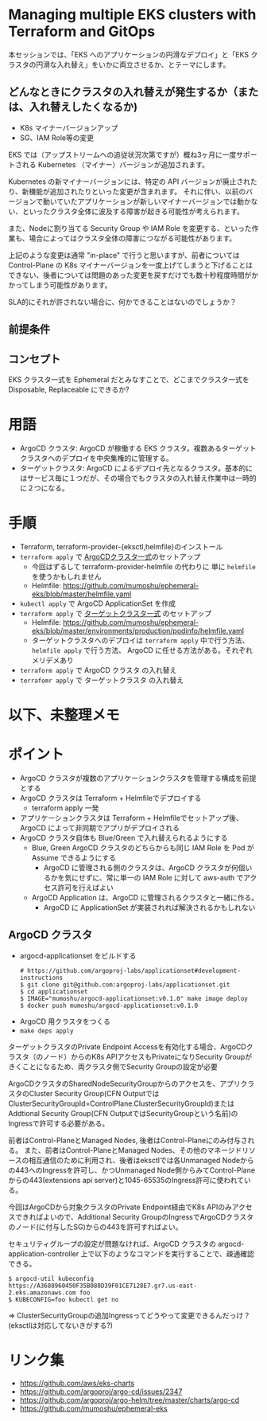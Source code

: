 # Managing multiple EKS clusters with Terraform and GitOps

本セッションでは、「EKS へのアプリケーションの円滑なデプロイ」と「EKS クラスタの円滑な入れ替え」をいかに両立させるか、とテーマにします。

## どんなときにクラスタの入れ替えが発生するか（または、入れ替えしたくなるか)

- K8s マイナーバージョンアップ
- SG、IAM Role等の変更

EKS では（アップストリームへの追従状況次第ですが）概ね3ヶ月に一度サポートされる Kubernetes （マイナー）バージョンが追加されます。

Kubernetes の新マイナーバージョンには、特定の API バージョンが廃止されたり、新機能が追加されたりといった変更が含まれます。
それに伴い、以前のバージョンで動いていたアプリケーションが新しいマイナーバージョンでは動かない、といったクラスタ全体に波及する障害が起きる可能性が考えられます。

また、Nodeに割り当てる Security Group や IAM Role を変更する、といった作業も、場合によってはクラスタ全体の障害につながる可能性があります。

上記のような変更は通常 "in-place" で行うと思いますが、前者については Control-Plane の K8s マイナーバージョンを一度上げてしまうと下げることはできない、後者については問題のあった変更を戻すだけでも数十秒程度時間がかかってしまう可能性があります。

SLA的にそれが許されない場合に、何かできることはないのでしょうか？

## 前提条件



## コンセプト

EKS クラスタ一式を Ephemeral だとみなすことで、どこまでクラスタ一式を Disposable, Replaceable にできるか?

# 用語

- ArgoCD クラスタ: ArgoCD が稼働する EKS クラスタ。複数あるターゲットクラスタへのデプロイを中央集権的に管理する。
- ターゲットクラスタ: ArgoCD によるデプロイ先となるクラスタ。基本的にはサービス毎に１つだが、その場合でもクラスタの入れ替え作業中は一時的に２つになる。

# 手順

- Terraform, terraform-provider-{eksctl,helmfile}のインストール
- `terraform apply` で [ArgoCDクラスタ一式](https://github.com/mumoshu/terraform-provider-eksctl/tree/master/examples/productionsetup-alb)のセットアップ
  - 今回はずるして terraform-provider-helmfile の代わりに 単に `helmfile` を使うかもしれません
  - Helmfile: https://github.com/mumoshu/ephemeral-eks/blob/master/helmfile.yaml
- `kubectl apply` で ArgoCD ApplicationSet を作成
- `terraform apply` で [ターゲットクラスタ一式](https://github.com/mumoshu/terraform-provider-eksctl/tree/master/examples/vpcreuse) のセットアップ
  - Helmfile: https://github.com/mumoshu/ephemeral-eks/blob/master/environments/production/podinfo/helmfile.yaml
  - ターゲットクラスタへのデプロイは `terraform apply` 中で行う方法、 `helmfile apply` で行う方法、 ArgoCD に任せる方法がある。それぞれメリデメあり
- `terraform apply` で ArgoCD クラスタ の入れ替え
- `terrafomr apply` で ターゲットクラスタ の入れ替え

# 以下、未整理メモ

# ポイント

- ArgoCD クラスタが複数のアプリケーションクラスタを管理する構成を前提とする
- ArgoCD クラスタは Terraform + Helmfileでデプロイする
  - terraform apply 一発
- アプリケーションクラスタは Terraform + Helmfileでセットアップ後、ArgoCD によって非同期でアプリがデプロイされる
- ArgoCD クラスタ自体も Blue/Green で入れ替えられるようにする
  - Blue, Green ArgoCD クラスタのどちらからも同じ IAM Role を Pod が Assume できるようにする
    - ArgoCD に管理される側のクラスタは、ArgoCD クラスタが何個いるかを気にせずに、常に単一の IAM Role に対して aws-auth でアクセス許可を行えばよい
  - ArgoCD Application は、ArgoCD に管理されるクラスタと一緒に作る。
    - ArgoCD に ApplicationSet が実装されれば解決されるかもしれない

## ArgoCD クラスタ

- argocd-applicationset をビルドする
  ```console
  # https://github.com/argoproj-labs/applicationset#development-instructions
  $ git clone git@github.com:argoproj-labs/applicationset.git
  $ cd applicationset
  $ IMAGE="mumoshu/argocd-applicationset:v0.1.0" make image deploy
  $ docker push mumoshu/argocd-applicationset:v0.1.0
  ```
- ArgoCD 用クラスタをつくる
- `make deps apply`


ターゲットクラスタのPrivate Endpoint Accessを有効化する場合、ArgoCDクラスタ（のノード）からのK8s APIアクセスもPrivateになりSecurity Groupがきくことになるため、両クラスタ側でSecurity Groupの設定が必要

ArgoCDクラスタのSharedNodeSecurityGroupからのアクセスを、アプリクラスタのCluster Security Group(CFN OutputではClusterSecurityGroupId=ControlPlane.ClusterSecurityGroupId)またはAddtional Security Group(CFN OutputではSecurityGroupという名前)のIngressで許可する必要がある。

前者はControl-PlaneとManaged Nodes, 後者はControl-Planeにのみ付与される。
また、前者はControl-PlaneとManaged Nodes、その他のマネージドリソースの相互通信のために利用され、後者はeksctlでは各Unmanaged Nodeからの443へのIngressを許可し、かつUnmanaged Node側からみてControl-Planeからの443(extensions api server)と1045-65535のIngress許可に使われている。

今回はArgoCDから対象クラスタのPrivate Endpoint経由でK8s APIのみアクセスできればよいので、Additional Security GroupのIngressでArgoCDクラスタのノード(に付与したSG)からの443を許可すればよい。

セキュリティグループの設定が問題なければ、ArgoCD クラスタの argocd-application-controller 上で以下のようなコマンドを実行することで、疎通確認できる。

```
$ argocd-util kubeconfig https://A3688960450F35B080D39F01CE7128E7.gr7.us-east-2.eks.amazonaws.com foo
$ KUBECONFIG=foo kubectl get no
```

=> ClusterSecurityGroupの追加Ingressってどうやって変更できるんだっけ？(eksctlは対応してないきがする?)

# リンク集

- https://github.com/aws/eks-charts
- https://github.com/argoproj/argo-cd/issues/2347
- https://github.com/argoproj/argo-helm/tree/master/charts/argo-cd
- https://github.com/mumoshu/ephemeral-eks
